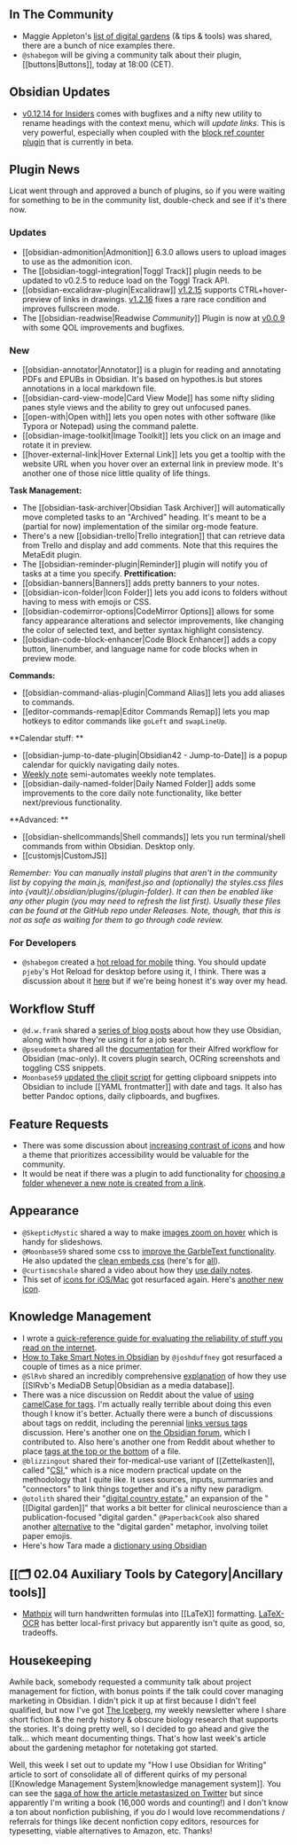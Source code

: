## In The Community

- Maggie Appleton's [list of digital gardens](https://github.com/MaggieAppleton/digital-gardeners) (& tips & tools) was shared, there are a bunch of nice examples there.
- `@shabegom` will be giving a community talk about their plugin, [[buttons|Buttons]], today at 18:00 (CET).

## Obsidian Updates

- [v0.12.14 for Insiders](https://forum.obsidian.md/t/obsidian-release-v0-12-14-insider-build/23046) comes with bugfixes and a nifty new utility to rename headings with the context menu, which will _update links_. This is very powerful, especially when coupled with the [block ref counter plugin](https://github.com/shabegom/obsidian-reference-count/releases/tag/0.1.0) that is currently in beta.

## Plugin News

Licat went through and approved a bunch of plugins, so if you were waiting for something to be in the community list, double-check and see if it's there now.

### Updates

- [[obsidian-admonition|Admonition]] 6.3.0 allows users to upload images to use as the admonition icon.
- The [[obsidian-toggl-integration|Toggl Track]] plugin needs to be updated to v0.2.5 to reduce load on the Toggl Track API.
- [[obsidian-excalidraw-plugin|Excalidraw]] [v1.2.15](https://github.com/zsviczian/obsidian-excalidraw-plugin/releases/tag/1.2.15) supports CTRL+hover-preview of links in drawings. [v1.2.16](https://github.com/zsviczian/obsidian-excalidraw-plugin/releases/tag/1.2.16) fixes a rare race condition and improves fullscreen mode.
- The [[obsidian-readwise|Readwise _Community_]] Plugin is now at [v0.0.9](https://github.com/renehernandez/obsidian-readwise/releases/tag/0.0.9) with some QOL improvements and bugfixes.

### New

- [[obsidian-annotator|Annotator]] is a plugin for reading and annotating PDFs and EPUBs in Obsidian. It's based on hypothes.is but stores annotations in a local markdown file.
- [[obsidian-card-view-mode|Card View Mode]] has some nifty sliding panes style views and the ability to grey out unfocused panes.
- [[open-with|Open with]] lets you open notes with other software (like Typora or Notepad) using the command palette.
- [[obsidian-image-toolkit|Image Toolkit]] lets you click on an image and rotate it in preview.
- [[hover-external-link|Hover External Link]] lets you get a tooltip with the website URL when you hover over an external link in preview mode. It's another one of those nice little quality of life things.

**Task Management:**

- The [[obsidian-task-archiver|Obsidian Task Archiver]] will automatically move completed tasks to an "Archived" heading. It's meant to be a (partial for now) implementation of the similar org-mode feature.
- There's a new [[obsidian-trello|Trello integration]] that can retrieve data from Trello and display and add comments. Note that this requires the MetaEdit plugin.
- The [[obsidian-reminder-plugin|Reminder]] plugin will notify you of tasks at a time you specify.
  **Prettification:**
- [[obsidian-banners|Banners]] adds pretty banners to your notes.
- [[obsidian-icon-folder|Icon Folder]] lets you add icons to folders without having to mess with emojis or CSS.
- [[obsidian-codemirror-options|CodeMirror Options]] allows for some fancy appearance alterations and selector improvements, like changing the color of selected text, and better syntax highlight consistency.
- [[obsidian-code-block-enhancer|Code Block Enhancer]] adds a copy button, linenumber, and language name for code blocks when in preview mode.

**Commands:**

- [[obsidian-command-alias-plugin|Command Alias]] lets you add aliases to commands.
- [[editor-commands-remap|Editor Commands Remap]] lets you map hotkeys to editor commands like `goLeft` and `swapLineUp`.

**Calendar stuff: **

- [[obsidian-jump-to-date-plugin|Obsidian42 - Jump-to-Date]] is a popup calendar for quickly navigating daily notes.
- [Weekly note](https://github.com/maloneya/ObsidianWeekly) semi-automates weekly note templates.
- [[obsidian-daily-named-folder|Daily Named Folder]] adds some improvements to the core daily note functionality, like better next/previous functionality.

**Advanced: **

- [[obsidian-shellcommands|Shell commands]] lets you run terminal/shell commands from within Obsidian. Desktop only.
- [[customjs|CustomJS]]

_Remember: You can manually install plugins that aren't in the community list by copying the main.js, manifest.jso and (optionally) the styles.css files into {vault}/.obsidian/plugins/{plugin-folder}. It can then be enabled like any other plugin (you may need to refresh the list first). Usually these files can be found at the GitHub repo under Releases. Note, though, that this is not as safe as waiting for them to go through code review._

### For Developers

- `@shabegom` created a [hot reload for mobile](https://github.com/shabegom/obsidian-hot-reload-mobile/releases/tag/1.0.2) thing. You should update `pjeby`'s Hot Reload for desktop before using it, I think. There was a discussion about it [here](http://discordapp.com/channels/686053708261228577/840286264964022302/879405215235854386) but if we're being honest it's way over my head.

## Workflow Stuff

- `@d.w.frank` shared a [series of blog posts](https://dwf.bigpencil.net/series/obsidian/) about how they use Obsidian, along with how they're using it for a job search.
- `@pseudometa` shared all the [documentation](https://github.com/chrisgrieser/shimmering-obsidian) for their Alfred workflow for Obsidian (mac-only). It covers plugin search, OCRing screenshots and toggling CSS snippets.
- `Moonbase59` [updated the clipit script](https://forum.obsidian.md/t/clipboard-snippets-in-your-inbox-for-later-review-even-when-obsidian-closed/22850) for getting clipboard snippets into Obsidian to include [[YAML frontmatter]] with date and tags. It also has better Pandoc options, daily clipboards, and bugfixes.

## Feature Requests

- There was some discussion about [increasing contrast of icons](https://forum.obsidian.md/t/enhance-default-color-contrast-of-the-icons/23045/3) and how a theme that prioritizes accessibility would be valuable for the community.
- It would be neat if there was a plugin to add functionality for [choosing a folder whenever a new note is created from a link](https://forum.obsidian.md/t/choose-a-folder-whenever-a-new-note-is-created-from-a-link/23177).

## Appearance

- `@SkepticMystic` shared a way to make [images zoom on hover](https://discord.com/channels/686053708261228577/722584061087842365/878721627427323974) which is handy for slideshows.
- `@Moonbase59` shared some css to [improve the GarbleText functionality](https://forum.obsidian.md/t/garble-text-on-screen-to-hide-private-info-with-added-features/23143). He also updated the [clean embeds css](https://forum.obsidian.md/t/meta-post-common-css-hacks/1978/394) (here's for [all](https://forum.obsidian.md/t/meta-post-common-css-hacks/1978/411)).
- `@curtismcshale` shared a video about how they [use daily notes](https://youtu.be/14GSuqWh4oU).
- This set of [icons for iOS/Mac](https://www.reddit.com/r/ObsidianMD/comments/l6amlf/three_icons_for_a_better_mac_experience/) got resurfaced again. Here's [another new icon](https://twitter.com/Gavmn/status/1431286249814315010?s=20).

## Knowledge Management

- I wrote a [quick-reference guide for evaluating the reliability of stuff you read on the internet](https://eleanorkonik.com/evaluating-references/).
- [How to Take Smart Notes in Obsidian](https://knowledgework.substack.com/p/how-to-take-smart-notes-in-obsidian) by `@joshduffney` got resurfaced a couple of times as a nice primer.
- `@SlRvb` shared an incredibly comprehensive [explanation](https://forum.obsidian.md/t/slrvbs-mediadb-setup/23227) of how they use [[SlRvb's MediaDB Setup|Obsidian as a media database]].
- There was a nice discussion on Reddit about the value of [using camelCase for tags](https://www.reddit.com/r/ObsidianMD/comments/pbzqia/tags_or_tags/). I'm actually really terrible about doing this even though I know it's better. Actually there were a bunch of discussions about tags on reddit, including the perennial [links versus tags](https://www.reddit.com/r/ObsidianMD/comments/pb0rrv/tags_what_is_the_difference_between_tagging_with/) discussion. Here's another one on [the Obsidian forum](https://forum.obsidian.md/t/how-do-you-use-tags/23172/5), which I contributed to. Also here's another one from Reddit about whether to place [tags at the top or the bottom](https://www.reddit.com/r/ObsidianMD/comments/pacv14/tags_on_top_of_note_or_bottom/) of a file.
- `@blizzingout` shared their for-medical-use variant of [[Zettelkasten]], called "[CSI](https://discord.com/channels/686053708261228577/710585052769157141/879686732675706911)," which is a nice modern practical update on the methodology that I quite like. It uses sources, inputs, summaries and "connectors" to link things together and it's a nifty new paradigm.
- `@otolith` shared their "[digital country estate](https://discord.com/channels/686053708261228577/710585052769157141/879520742063112273)," an expansion of the "[[Digital garden]]" that works a bit better for clinical neuroscience than a publication-focused "digital garden." `@PaperbackCook` also shared another [alternative](https://discord.com/channels/686053708261228577/710585052769157141/879140427607973898) to the "digital garden" metaphor, involving toilet paper emojis.
- Here's how Tara made a [dictionary using Obsidian](https://tamethestars.wordpress.com/2021/08/24/how-to-make-a-dictionary-with-obsidianmd/)

## [[🗂️ 02.04 Auxiliary Tools by Category|Ancillary tools]]

- [Mathpix](https://mathpix.com/) will turn handwritten formulas into [[LaTeX]] formatting. [LaTeX-OCR](https://github.com/lukas-blecher/LaTeX-OCR/) has better local-first privacy but apparently isn't quite as good, so, tradeoffs.

## Housekeeping

Awhile back, somebody requested a community talk about project management for fiction, with bonus points if the talk could cover managing marketing in Obsidian. I didn't pick it up at first because I didn't feel qualified, but now I've got [The Iceberg](http://newsletter.eleanorkonik.com/), my weekly newsletter where I share short fiction & the nerdy history & obscure biology research that supports the stories. It's doing pretty well, so I decided to go ahead and give the talk... which meant documenting things. That's how last week's article about the gardening metaphor for notetaking got started.

Well, this week I set out to update my "How I use Obsidian for Writing" article to sort of consolidate all of different quirks of my personal [[Knowledge Management System|knowledge management system]]. You can see the [saga of how the article metastasized on Twitter](https://twitter.com/EleanorKonik/status/1429850365747466248) but since apparently I'm writing a book (16,000 words and counting!) and I don't know a ton about nonfiction publishing, if you _do_ I would love recommendations / referrals for things like decent nonfiction copy editors, resources for typesetting, viable alternatives to Amazon, etc. Thanks!
